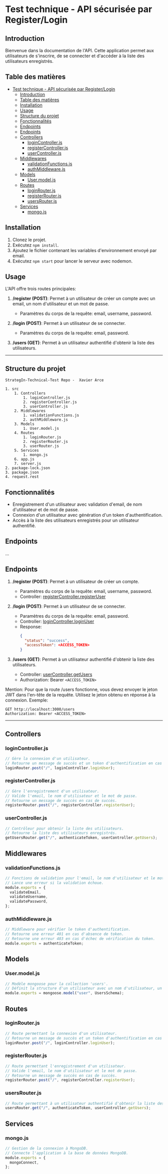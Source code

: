 # Test technique - API sécurisée par Register/Login

## Introduction

Bienvenue dans la documentation de l'API. Cette application permet aux utilisateurs de s'inscrire, de se connecter et d'accéder à la liste des utilisateurs enregistrés.

## Table des matières

- [Test technique - API sécurisée par Register/Login](#test-technique---api-sécurisée-par-registerlogin)
  - [Introduction](#introduction)
  - [Table des matières](#table-des-matières)
  - [Installation](#installation)
  - [Usage](#usage)
  - [Structure du projet](#structure-du-projet)
  - [Fonctionnalités](#fonctionnalités)
  - [Endpoints](#endpoints)
  - [Endpoints](#endpoints-1)
  - [Controllers](#controllers)
    - [loginController.js](#logincontrollerjs)
    - [registerController.js](#registercontrollerjs)
    - [userController.js](#usercontrollerjs)
  - [Middlewares](#middlewares)
    - [validationFunctions.js](#validationfunctionsjs)
    - [authMiddleware.js](#authmiddlewarejs)
  - [Models](#models)
    - [User.model.js](#usermodeljs)
  - [Routes](#routes)
    - [loginRouter.js](#loginrouterjs)
    - [registerRouter.js](#registerrouterjs)
    - [usersRouter.js](#usersrouterjs)
  - [Services](#services)
    - [mongo.js](#mongojs)

## Installation

1. Clonez le projet.
2. Exécutez `npm install`.
3. Ajoutez le fichier contenant les variables d'environnement envoyé par email.
4. Exécutez `npm start` pour lancer le serveur avec nodemon.

## Usage

L'API offre trois routes principales:

1. **/register (POST)**: Permet à un utilisateur de créer un compte avec un email, un nom d'utilisateur et un mot de passe.
   - Paramètres du corps de la requête: email, username, password.

2. **/login (POST)**: Permet à un utilisateur de se connecter.
   - Paramètres du corps de la requête: email, password.

3. **/users (GET)**: Permet à un utilisateur authentifié d'obtenir la liste des utilisateurs.

---

## Structure du projet

```
StrategIn-Technical-Test Repo -  Xavier Arce 

1. src
    1. Controllers
        1. loginController.js
        2. registerController.js
        3. userController.js
    2. Middlewares
        1. validationFunctions.js
        2. authMiddleware.js
    3. Models
        1. User.model.js
    4. Routes
        1. loginRouter.js
        2. registerRouter.js
        3. userRouter.js
    5. Services
        1. mongo.js
    6. app.js
    7. server.js
2. package-lock.json
3. package.json
4. request.rest
```

## Fonctionnalités

- Enregistrement d'un utilisateur avec validation d'email, de nom d'utilisateur et de mot de passe.
- Connexion d'un utilisateur avec génération d'un token d'authentification.
- Accès à la liste des utilisateurs enregistrés pour un utilisateur authentifié.

## Endpoints

...

## Endpoints

1. **/register (POST)**: Permet à un utilisateur de créer un compte.
   - Paramètres du corps de la requête: email, username, password.
   - Controller: [registerController.registerUser](./src/Controllers/registerController.js)

2. **/login (POST)**: Permet à un utilisateur de se connecter.
   - Paramètres du corps de la requête: email, password.
   - Controller: [loginController.loginUser](./src/Controllers/loginController.js)
   - Response:
     ```json
     {
       "status": "success",
       "accessToken": <ACCESS_TOKEN>
     }
     ```

3. **/users (GET)**: Permet à un utilisateur authentifié d'obtenir la liste des utilisateurs.
   - Controller: [userController.getUsers](./src/Controllers/userController.js)
   - Authorization: Bearer `<ACCESS_TOKEN>`

Mention: Pour que la route /users fonctionne, vous devez envoyer le jeton JWT dans l'en-tête de la requête. Utilisez le jeton obtenu en réponse à la connexion. Exemple:

```http
GET http://localhost:3000/users
Authorization: Bearer <ACCESS_TOKEN>
```
---

## Controllers

### loginController.js

```javascript
// Gère la connexion d'un utilisateur.
// Retourne un message de succès et un token d'authentification en cas de succès.
loginRouter.post("/", loginController.loginUser);
```

### registerController.js

```javascript
// Gère l'enregistrement d'un utilisateur.
// Valide l'email, le nom d'utilisateur et le mot de passe.
// Retourne un message de succès en cas de succès.
registerRouter.post("/", registerController.registerUser);
```

### userController.js

```javascript
// Contrôleur pour obtenir la liste des utilisateurs.
// Retourne la liste des utilisateurs enregistrés.
getUsersRouter.get("/", authenticateToken, userController.getUsers);
```

## Middlewares

### validationFunctions.js

```javascript
// Fonctions de validation pour l'email, le nom d'utilisateur et le mot de passe.
// Lance une erreur si la validation échoue.
module.exports = {
  validateEmail,
  validateUsername,
  validatePassword,
};
```

### authMiddleware.js

```javascript
// Middleware pour vérifier le token d'authentification.
// Retourne une erreur 401 en cas d'absence de token.
// Retourne une erreur 403 en cas d'échec de vérification du token.
module.exports = authenticateToken;
```

## Models

### User.model.js

```javascript
// Modèle mongoose pour la collection 'users'.
// Définit la structure d'un utilisateur avec un nom d'utilisateur, un mot de passe et un email.
module.exports = mongoose.model("user", UsersSchema);
```

## Routes

### loginRouter.js

```javascript
// Route permettant la connexion d'un utilisateur.
// Retourne un message de succès et un token d'authentification en cas de succès.
loginRouter.post("/", loginController.loginUser);
```

### registerRouter.js

```javascript
// Route permettant l'enregistrement d'un utilisateur.
// Valide l'email, le nom d'utilisateur et le mot de passe.
// Retourne un message de succès en cas de succès.
registerRouter.post("/", registerController.registerUser);
```

### usersRouter.js

```javascript
// Route permettant à un utilisateur authentifié d'obtenir la liste des utilisateurs.
usersRouter.get("/", authenticateToken, userController.getUsers);
```

## Services

### mongo.js

```javascript
// Gestion de la connexion à MongoDB.
// Connecte l'application à la base de données MongoDB.
module.exports = {
  mongoConnect,
};
```

